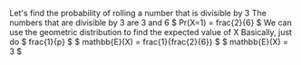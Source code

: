 Let's find the probability of rolling a number that is divisible by 3 
The numbers that are divisible by 3 are 3 and 6 
$ Pr(X=1) = frac{2}{6} $ 
We can use the geometric distribution to find the expected value of X 
Basically, just do $ frac{1}{p} $ 
$ mathbb{E}(X) = frac{1}{frac{2}{6}} $ 
$ mathbb{E}(X) = 3 $
